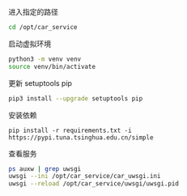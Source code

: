 进入指定的路径

```sh
cd /opt/car_service
```

启动虚拟环境
```sh
python3 -m venv venv
source venv/bin/activate
```

更新 setuptools pip

```sh
pip3 install --upgrade setuptools pip
```

安装依赖

```
pip install -r requirements.txt -i https://pypi.tuna.tsinghua.edu.cn/simple
```

查看服务

```sh
ps auxw | grep uwsgi
uwsgi --ini /opt/car_service/car_uwsgi.ini
uwsgi --reload /opt/car_service/uwsgi/uwsgi.pid
```
